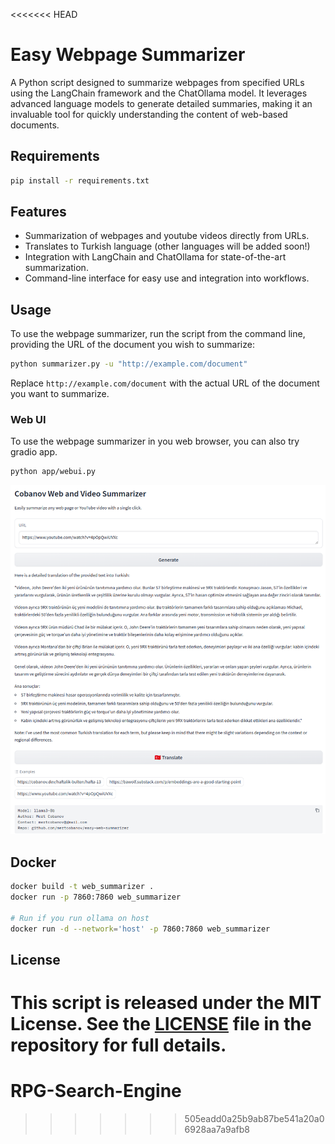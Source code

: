 <<<<<<< HEAD
# Easy Webpage Summarizer

A Python script designed to summarize webpages from specified URLs using the LangChain framework and the ChatOllama model. It leverages advanced language models to generate detailed summaries, making it an invaluable tool for quickly understanding the content of web-based documents.

## Requirements

```bash
pip install -r requirements.txt
```

## Features

- Summarization of webpages and youtube videos directly from URLs.
- Translates to Turkish language (other languages will be added soon!)
- Integration with LangChain and ChatOllama for state-of-the-art summarization.
- Command-line interface for easy use and integration into workflows.

## Usage

To use the webpage summarizer, run the script from the command line, providing the URL of the document you wish to summarize:

```bash
python summarizer.py -u "http://example.com/document"
```

Replace `http://example.com/document` with the actual URL of the document you want to summarize.

### Web UI

To use the webpage summarizer in you web browser, you can also try gradio app.

```bash
python app/webui.py
```

![gradio](assets/gradio.png)

## Docker

```bash
docker build -t web_summarizer .
docker run -p 7860:7860 web_summarizer

# Run if you run ollama on host
docker run -d --network='host' -p 7860:7860 web_summarizer
```

## License

This script is released under the MIT License. See the [LICENSE](./LICENSE) file in the repository for full details.
=======
# RPG-Search-Engine
>>>>>>> 505eadd0a25b9ab87be541a20a06928aa7a9afb8
